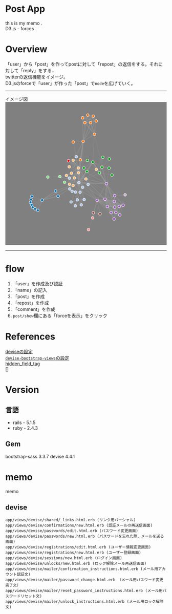# Post App

this is my memo .  
D3.js - forces

# Overview
「user」から「post」を作ってpostに対して「repost」の返信をする。それに対して「reply」をする..  
twitterの返信機能をイメージ。  
D3.jsのforceで「user」が作った「post」で`node`を広げていく。  
***
イメージ図
![イメージ図](post_app_image_readme.png)
***

# flow
1. 「user」を作成及び認証
2. 「name」の記入
3. 「post」を作成
4. 「repost」を作成
5. 「comment」を作成
6.  `post/show`欄にある「forceを表示」をクリック

# References
[deviseの設定](https://ticklecode.com/devise/)  
[`devise-bootstrap-views`の設定](https://qiita.com/guri3/items/8c414558085620999786)  
[hidden_field_tag](http://sakurawi.hateblo.jp/entry/hidden_field)  
[]


# Version
## 言語
- rails - 5.1.5  
- ruby - 2.4.3  
## Gem
bootstrap-sass 3.3.7
devise 4.4.1
# memo
memo  
## devise


```
app/views/devise/shared/_links.html.erb (リンク用パーシャル)
app/views/devise/confirmations/new.html.erb (認証メールの再送信画面)
app/views/devise/passwords/edit.html.erb (パスワード変更画面)
app/views/devise/passwords/new.html.erb (パスワードを忘れた際、メールを送る画面)
app/views/devise/registrations/edit.html.erb (ユーザー情報変更画面)
app/views/devise/registrations/new.html.erb (ユーザー登録画面)
app/views/devise/sessions/new.html.erb (ログイン画面)
app/views/devise/unlocks/new.html.erb (ロック解除メール再送信画面)
app/views/devise/mailer/confirmation_instructions.html.erb (メール用アカウント認証文)
app/views/devise/mailer/password_change.html.erb （メール用パスワード変更完了文）
app/views/devise/mailer/reset_password_instructions.html.erb (メール用パスワードリセット文)
app/views/devise/mailer/unlock_instructions.html.erb (メール用ロック解除文)
```
